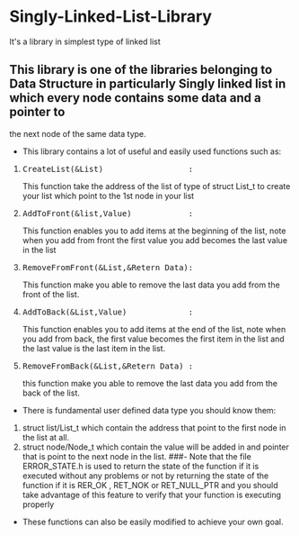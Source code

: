 # Singly-Linked-List-Library
It's a library in simplest type of linked list
## This library is one of the libraries belonging to Data Structure in particularly Singly linked list in which every node contains some data and a pointer to 
the next node of the same data type.
- This library contains a lot of useful and easily used functions such as:
1. <pre>CreateList(&List)                  :</pre> This function take the address of the list of type of struct List_t to create your list which point to the 1st node in your list
2. <pre>AddToFront(&list,Value)            :</pre> This function enables you to add items at the beginning of the list, note when you add from front the first value you add becomes the last value in the list
3. <pre>RemoveFromFront(&List,&Retern Data):</pre> This function make you able to remove the last data you add from the front of the list.
4. <pre>AddToBack(&List,Value)             :</pre> This function enables you to add items at the end of the list, note when you add from back, the first value becomes the first item in the list and the last value is the last item in the list.
5. <pre>RemoveFromBack(&List,&Retern Data) :</pre>  this function make you able to remove the last data you add from the back of the list.
- There is fundamental user defined data type you should know them:
1. struct list/List_t which contain the address that point to the first node in the list at all.
2. struct node/Node_t which contain the value will be added in and pointer that is point to the next node in the list.
###- Note that the file ERROR_STATE.h is used to return the state of the function if it is executed without any problems or not by returning the state of the function if it is RER_OK , RET_NOK or RET_NULL_PTR and you should take advantage of this feature to verify that your function is executing properly
- These functions can also be easily modified to achieve your own goal.
